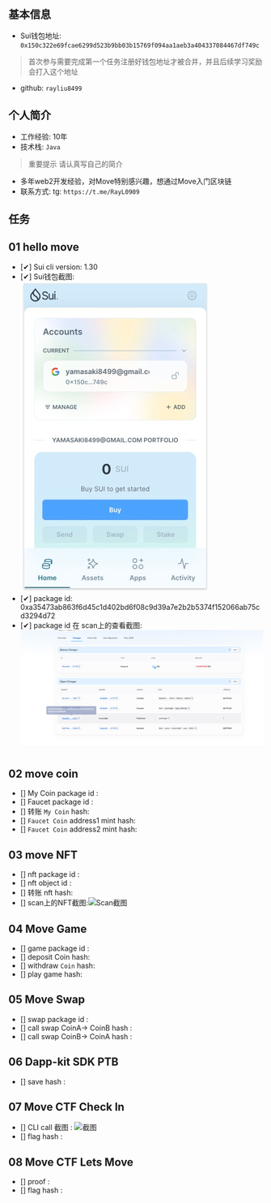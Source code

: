 ## 基本信息
- Sui钱包地址: `0x150c322e69fcae6299d523b9bb03b15769f094aa1aeb3a404337084467df749c`
> 首次参与需要完成第一个任务注册好钱包地址才被合并，并且后续学习奖励会打入这个地址
- github: `rayliu8499`

## 个人简介
- 工作经验: 10年
- 技术栈: `Java`
> 重要提示 请认真写自己的简介
- 多年web2开发经验，对Move特别感兴趣，想通过Move入门区块链
- 联系方式: tg: `https://t.me/RayL0909` 

## 任务   

##   01 hello move  
- [✔] Sui cli version: 1.30
- [✔] Sui钱包截图: ![Sui钱包截图](./images/wallet.png)
- [✔] package id: 0xa35473ab863f6d45c1d402bd6f08c9d39a7e2b2b5374f152066ab75cd3294d72
- [✔] package id 在 scan上的查看截图:![Scan截图](./images/scan.png)

##   02 move coin
- [] My Coin package id : 
- [] Faucet package id : 
- [] 转账 `My Coin` hash:
- [] `Faucet Coin` address1 mint hash:
- [] `Faucet Coin` address2 mint hash:

##   03 move NFT
- [] nft package id :
- [] nft object id : 
- [] 转账 nft  hash:
- [] scan上的NFT截图:![Scan截图](./images/你的图片地址)

##   04 Move Game
- [] game package id :
- [] deposit Coin hash:
- [] withdraw `Coin` hash:
- [] play game hash:

##   05 Move Swap
- [] swap package id :
- [] call swap CoinA-> CoinB  hash :
- [] call swap CoinB-> CoinA  hash :

##   06 Dapp-kit SDK PTB
- [] save hash :

##   07 Move CTF Check In
- [] CLI call 截图 : ![截图](./images/你的图片地址)
- [] flag hash :

##   08 Move CTF Lets Move
- [] proof : 
- [] flag hash :
